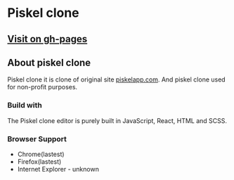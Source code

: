 # Piskel clone

## [Visit on gh-pages](https://kozjar.github.io/Gachi_Rep/)

## About piskel clone 
Piskel clone it is clone of original site  [piskelapp.com](https://www.piskelapp.com/). And piskel clone used for non-profit purposes.

### Build with 
The Piskel clone editor is purely built in JavaScript, React, HTML and SCSS.

### Browser Support
- Chrome(lastest)
- Firefox(lastest)
- Internet Explorer - unknown
